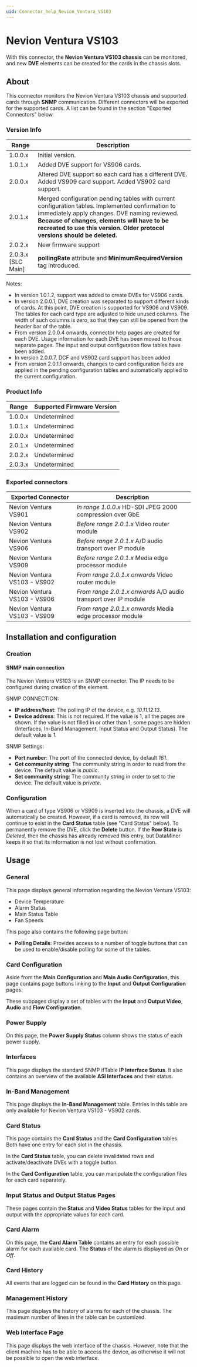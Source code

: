 ```yaml
---
uid: Connector_help_Nevion_Ventura_VS103
---
```


# Nevion Ventura VS103

With this connector, the **Nevion Ventura VS103 chassis** can be monitored, and new **DVE** elements can be created for the cards in the chassis slots.

## About

This connector monitors the Nevion Ventura VS103 chassis and supported cards through **SNMP** communication. Different connectors will be exported for the supported cards. A list can be found in the section "Exported Connectors" below.

### Version Info

| **Range**     | **Description**                                                                                                                                                                                                                                                               |
|----------------------|-------------------------------------------------------------------------------------------------------------------------------------------------------------------------------------------------------------------------------------------------------------------------------|
| 1.0.0.x              | Initial version.                                                                                                                                                                                                                                                              |
| 1.0.1.x              | Added DVE support for VS906 cards.                                                                                                                                                                                                                                            |
| 2.0.0.x              | Altered DVE support so each card has a different DVE. Added VS909 card support. Added VS902 card support.                                                                                                                                                                     |
| 2.0.1.x              | Merged configuration pending tables with current configuration tables. Implemented confirmation to immediately apply changes. DVE naming reviewed. **Because of changes, elements will have to be recreated to use this version. Older protocol versions should be deleted.** |
| 2.0.2.x              | New firmware support                                                                                                                                                                                                                                                          |
| 2.0.3.x \[SLC Main\] | **pollingRate** attribute and **MinimumRequiredVersion** tag introduced.                                                                                                                                                                                                      |

Notes:

- In version 1.0.1.2, support was added to create DVEs for VS906 cards.
- In version 2.0.0.1, DVE creation was separated to support different kinds of cards. At this point, DVE creation is supported for VS906 and VS909. The tables for each card type are adjusted to hide unused columns. The width of such columns is zero, so that they can still be opened from the header bar of the table.
- From version 2.0.0.4 onwards, connector help pages are created for each DVE. Usage information for each DVE has been moved to those separate pages. The input and output configuration flow tables have been added.
- In version 2.0.0.7, DCF and VS902 card support has been added
- From version 2.0.1.1 onwards, changes to card configuration fields are applied in the pending configuration tables and automatically applied to the current configuration.

### Product Info

| Range | Supported Firmware Version |
|------------------|-----------------------------|
| 1.0.0.x          | Undetermined                |
| 1.0.1.x          | Undetermined                |
| 2.0.0.x          | Undetermined                |
| 2.0.1.x          | Undetermined                |
| 2.0.2.x          | Undetermined                |
| 2.0.3.x          | Undetermined                |

### Exported connectors

| **Exported Connector**        | **Description**                                                 |
|------------------------------|-----------------------------------------------------------------|
| Nevion Ventura VS901         | *In range 1.0.0.x* HD-SDI JPEG 2000 compression over GbE        |
| Nevion Ventura VS902         | *Before range 2.0.1.x* Video router module                      |
| Nevion Ventura VS906         | *Before range 2.0.1.x* A/D audio transport over IP module       |
| Nevion Ventura VS909         | *Before range 2.0.1.x* Media edge processor module              |
| Nevion Ventura VS103 - VS902 | *From range 2.0.1.x onwards* Video router module                |
| Nevion Ventura VS103 - VS906 | *From range 2.0.1.x onwards* A/D audio transport over IP module |
| Nevion Ventura VS103 - VS909 | *From range 2.0.1.x onwards* Media edge processor module        |

## Installation and configuration

### Creation

#### SNMP main connection

The Nevion Ventura VS103 is an SNMP connector. The IP needs to be configured during creation of the element.

SNMP CONNECTION:

- **IP address/host**: The polling IP of the device, e.g. *10.11.12.13*.
- **Device address**: This is not required. If the value is 1, all the pages are shown. If the value is not filled in or other than 1, some pages are hidden (Interfaces, In-Band Management, Input Status and Output Status). The default value is *1*.

SNMP Settings:

- **Port number**: The port of the connected device, by default *161*.
- **Get community string**: The community string in order to read from the device. The default value is *public*.
- **Set community string**: The community string in order to set to the device. The default value is *private*.

### Configuration

When a card of type VS906 or VS909 is inserted into the chassis, a DVE will automatically be created. However, if a card is removed, its row will continue to exist in the **Card Status** table (see "Card Status" below). To permanently remove the DVE, click the **Delete** button. If the **Row State** is *Deleted,* then the chassis has already removed this entry, but DataMiner keeps it so that its information is not lost without confirmation.

## Usage

### General

This page displays general information regarding the Nevion Ventura VS103:

- Device Temperature
- Alarm Status
- Main Status Table
- Fan Speeds

This page also contains the following page button:

- **Polling Details**: Provides access to a number of toggle buttons that can be used to enable/disable polling for some of the tables.

### Card Configuration

Aside from the **Main Configuration** and **Main Audio Configuration**, this page contains page buttons linking to the **Input** and **Output Configuration** pages.

These subpages display a set of tables with the **Input** and **Output Video**, **Audio** and **Flow Configuration**.

### Power Supply

On this page, the **Power Supply Status** column shows the status of each power supply.

### Interfaces

This page displays the standard SNMP ifTable **IP Interface Status**. It also contains an overview of the available **ASI Interfaces** and their status.

### In-Band Management

This page displays the **In-Band Management** table. Entries in this table are only available for Nevion Ventura VS103 - VS902 cards.

### Card Status

This page contains the **Card Status** and the **Card Configuration** tables. Both have one entry for each slot in the chassis.

In the **Card Status** table, you can delete invalidated rows and activate/deactivate DVEs with a toggle button.

In the **Card Configuration** table, you can manipulate the configuration files for each card separately.

### Input Status and Output Status Pages

These pages contain the **Status** and **Video Status** tables for the input and output with the appropriate values for each card.

### Card Alarm

On this page, the **Card Alarm Table** contains an entry for each possible alarm for each available card. The **Status** of the alarm is displayed as *On* or *Off*.

### Card History

All events that are logged can be found in the **Card History** on this page.

### Management History

This page displays the history of alarms for each of the chassis. The maximum number of lines in the table can be customized.

### Web Interface Page

This page displays the web interface of the chassis. However, note that the client machine has to be able to access the device, as otherwise it will not be possible to open the web interface.
